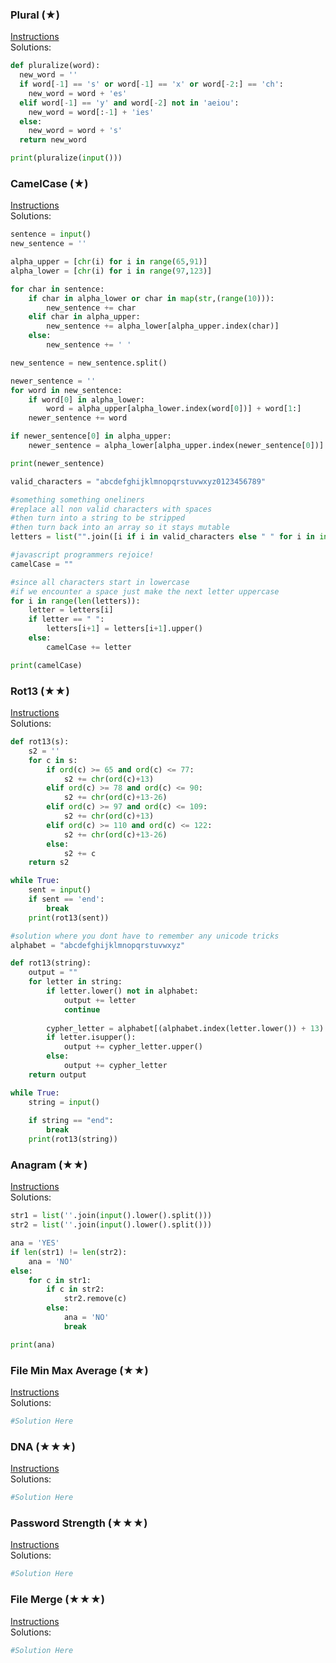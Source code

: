 ### Plural (★)

[Instructions](https://github.com/isechula/2190101-comprog-grader/blob/main/pdfs/07_StrFile/07_StrFile_​11.pdf)\
Solutions:

```python
def pluralize(word):
  new_word = ''
  if word[-1] == 's' or word[-1] == 'x' or word[-2:] == 'ch':
    new_word = word + 'es'
  elif word[-1] == 'y' and word[-2] not in 'aeiou':
    new_word = word[:-1] + 'ies'
  else:
    new_word = word + 's'
  return new_word

print(pluralize(input()))
```

### CamelCase (★)

[Instructions](https://github.com/isechula/2190101-comprog-grader/blob/main/pdfs/07_StrFile/07_StrFile_​13.pdf)\
Solutions:

```python
sentence = input()
new_sentence = ''

alpha_upper = [chr(i) for i in range(65,91)]
alpha_lower = [chr(i) for i in range(97,123)]

for char in sentence:
    if char in alpha_lower or char in map(str,(range(10))):
        new_sentence += char
    elif char in alpha_upper:
        new_sentence += alpha_lower[alpha_upper.index(char)]
    else:
        new_sentence += ' '

new_sentence = new_sentence.split()

newer_sentence = ''
for word in new_sentence:
    if word[0] in alpha_lower:
        word = alpha_upper[alpha_lower.index(word[0])] + word[1:]
    newer_sentence += word

if newer_sentence[0] in alpha_upper:
    newer_sentence = alpha_lower[alpha_upper.index(newer_sentence[0])] + newer_sentence[1:]

print(newer_sentence)
```

```python
valid_characters = "abcdefghijklmnopqrstuvwxyz0123456789"

#something something oneliners
#replace all non valid characters with spaces
#then turn into a string to be stripped
#then turn back into an array so it stays mutable
letters = list("".join([i if i in valid_characters else " " for i in input().lower()]).strip())

#javascript programmers rejoice!
camelCase = ""

#since all characters start in lowercase
#if we encounter a space just make the next letter uppercase
for i in range(len(letters)):
    letter = letters[i]
    if letter == " ":
        letters[i+1] = letters[i+1].upper()
    else:
        camelCase += letter

print(camelCase)
```

### Rot13 (★★)

[Instructions](https://github.com/isechula/2190101-comprog-grader/blob/main/pdfs/07_StrFile/07_StrFile_​21.pdf)\
Solutions:

```python
def rot13(s):
    s2 = ''
    for c in s:
        if ord(c) >= 65 and ord(c) <= 77:
            s2 += chr(ord(c)+13)
        elif ord(c) >= 78 and ord(c) <= 90:
            s2 += chr(ord(c)+13-26)
        elif ord(c) >= 97 and ord(c) <= 109:
            s2 += chr(ord(c)+13)
        elif ord(c) >= 110 and ord(c) <= 122:
            s2 += chr(ord(c)+13-26)
        else:
            s2 += c
    return s2

while True:
    sent = input()
    if sent == 'end':
        break
    print(rot13(sent))
```

```python
#solution where you dont have to remember any unicode tricks
alphabet = "abcdefghijklmnopqrstuvwxyz"

def rot13(string):
    output = ""
    for letter in string:
        if letter.lower() not in alphabet:
            output += letter
            continue
        
        cypher_letter = alphabet[(alphabet.index(letter.lower()) + 13) % 26]
        if letter.isupper():
            output += cypher_letter.upper()
        else:
            output += cypher_letter
    return output

while True:
    string = input()
    
    if string == "end":
        break
    print(rot13(string))
```

### Anagram (★★)

[Instructions](https://github.com/isechula/2190101-comprog-grader/blob/main/pdfs/07_StrFile/07_StrFile_​22.pdf)\
Solutions:

```python
str1 = list(''.join(input().lower().split()))
str2 = list(''.join(input().lower().split()))

ana = 'YES'
if len(str1) != len(str2):
    ana = 'NO'
else:
    for c in str1:
        if c in str2:
            str2.remove(c)
        else:
            ana = 'NO'
            break

print(ana)
```

### File Min Max Average (★★)

[Instructions](https://github.com/isechula/2190101-comprog-grader/blob/main/pdfs/07_StrFile/07_StrFile_​23.pdf)\
Solutions:

```python
#Solution Here
```

### DNA (★★★)

[Instructions](https://github.com/isechula/2190101-comprog-grader/blob/main/pdfs/07_StrFile/07_StrFile_​31.pdf)\
Solutions:

```python
#Solution Here
```

### Password Strength (★★★)

[Instructions](https://github.com/isechula/2190101-comprog-grader/blob/main/pdfs/07_StrFile/07_StrFile_​32.pdf)\
Solutions:

```python
#Solution Here
```

### File Merge (★★★)

[Instructions](https://github.com/isechula/2190101-comprog-grader/blob/main/pdfs/07_StrFile/07_StrFile_​33.pdf)\
Solutions:

```python
#Solution Here
```


